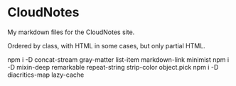 CloudNotes
==========

My markdown files for the CloudNotes site.

Ordered by class, with HTML in some cases, but only partial HTML.

npm i -D concat-stream gray-matter list-item markdown-link minimist
npm i -D mixin-deep remarkable repeat-string strip-color object.pick
npm i -D diacritics-map lazy-cache
